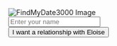 <!DOCTYPE html>
<html lang="en">
<head>
    <meta charset="UTF-8">
    <meta name="viewport" content="width=device-width, initial-scale=1.0">
    <title>FindMyDate3000</title>
    <link rel="stylesheet" href="styles.css">
</head>
<body>
    <div class="heart"></div>
    <img src="https://image.bz-berlin.de/data/uploads/2016/10/57843030_1476433426-768x432.jpg" alt="FindMyDate3000 Image">
    <br>
    <form action="#" method="post">
        <input type="text" name="name_input" placeholder="Enter your name">
        <br>
        <input type="submit" value="I want a relationship with Eloise" id="submitButton">
    </form>
</body>
</html>

